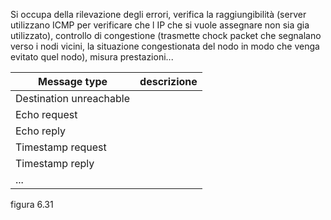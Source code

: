 Si occupa della rilevazione degli errori, verifica la raggiungibilità (server utilizzano ICMP per verificare che l IP che si vuole assegnare non sia gia utilizzato), controllo di congestione (trasmette chock packet che segnalano verso i nodi vicini, la situazione congestionata del nodo in modo che venga evitato quel nodo), misura prestazioni...

| Message type            | descrizione |
| ----------------------- | ----------- |
| Destination unreachable |             |
| Echo request            |             |
| Echo reply              |             |
| Timestamp request       |             |
| Timestamp reply         |             |
| ...                        |             |

figura 6.31
